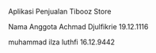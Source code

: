 Aplikasi Penjualan Tibooz Store

Nama  Anggota
Achmad Djulfikrie
19.12.1116

muhammad ilza luthfi
16.12.9442
